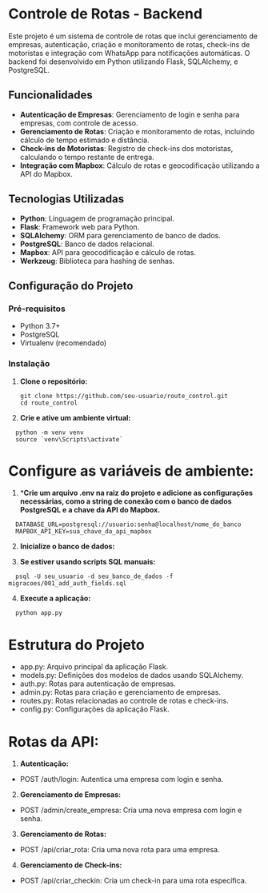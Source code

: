 # Controle de Rotas - Backend

Este projeto é um sistema de controle de rotas que inclui gerenciamento de empresas, autenticação, criação e monitoramento de rotas, check-ins de motoristas e integração com WhatsApp para notificações automáticas. O backend foi desenvolvido em Python utilizando Flask, SQLAlchemy, e PostgreSQL.

## Funcionalidades

- **Autenticação de Empresas**: Gerenciamento de login e senha para empresas, com controle de acesso.
- **Gerenciamento de Rotas**: Criação e monitoramento de rotas, incluindo cálculo de tempo estimado e distância.
- **Check-ins de Motoristas**: Registro de check-ins dos motoristas, calculando o tempo restante de entrega.
- **Integração com Mapbox**: Cálculo de rotas e geocodificação utilizando a API do Mapbox.

## Tecnologias Utilizadas

- **Python**: Linguagem de programação principal.
- **Flask**: Framework web para Python.
- **SQLAlchemy**: ORM para gerenciamento de banco de dados.
- **PostgreSQL**: Banco de dados relacional.
- **Mapbox**: API para geocodificação e cálculo de rotas.
- **Werkzeug**: Biblioteca para hashing de senhas.

## Configuração do Projeto

### Pré-requisitos

- Python 3.7+
- PostgreSQL
- Virtualenv (recomendado)

### Instalação

1. **Clone o repositório:**

   ```
   git clone https://github.com/seu-usuario/route_control.git
   cd route_control
   ```

2. **Crie e ative um ambiente virtual:**

  ```
    python -m venv venv
    source `venv\Scripts\activate`
  ```

# Configure as variáveis de ambiente:

1. ***Crie um arquivo .env na raiz do projeto e adicione as configurações necessárias, como a string de conexão com o banco de dados PostgreSQL e a chave da API do Mapbox.**

  ```
    DATABASE_URL=postgresql://usuario:senha@localhost/nome_do_banco
    MAPBOX_API_KEY=sua_chave_da_api_mapbox
  ```

2. **Inicialize o banco de dados:**

3. **Se estiver usando scripts SQL manuais:**

  ```
    psql -U seu_usuario -d seu_banco_de_dados -f migracoes/001_add_auth_fields.sql
  ```

4. **Execute a aplicação:**

  ```
    python app.py
  ```

# Estrutura do Projeto

- app.py: Arquivo principal da aplicação Flask.
- models.py: Definições dos modelos de dados usando SQLAlchemy.
- auth.py: Rotas para autenticação de empresas.
- admin.py: Rotas para criação e gerenciamento de empresas.
- routes.py: Rotas relacionadas ao controle de rotas e check-ins.
- config.py: Configurações da aplicação Flask.

# Rotas da API:

1. **Autenticação:**

- POST /auth/login: Autentica uma empresa com login e senha.

2. **Gerenciamento de Empresas:**

- POST /admin/create_empresa: Cria uma nova empresa com login e senha.

3. **Gerenciamento de Rotas:**

- POST /api/criar_rota: Cria uma nova rota para uma empresa.

4. **Gerenciamento de Check-ins:**

- POST /api/criar_checkin: Cria um check-in para uma rota específica.